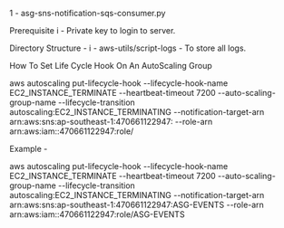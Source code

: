 1 - asg-sns-notification-sqs-consumer.py

Prerequisite
i - Private key to login to server. 

Directory Structure -
i - aws-utils/script-logs - To store all logs.

How To Set Life Cycle Hook On An AutoScaling Group

aws autoscaling put-lifecycle-hook --lifecycle-hook-name
EC2_INSTANCE_TERMINATE --heartbeat-timeout 7200 --auto-scaling-group-name
<Your-ASG-Name> --lifecycle-transition autoscaling:EC2_INSTANCE_TERMINATING
--notification-target-arn arn:aws:sns:ap-southeast-1:470661122947:<Your-SNS-Topic-Name>
--role-arn arn:aws:iam::470661122947:role/<Your-SQS-Queue-Name>

Example -

aws autoscaling put-lifecycle-hook --lifecycle-hook-name
EC2_INSTANCE_TERMINATE --heartbeat-timeout 7200 --auto-scaling-group-name
<Your-ASG-Name> --lifecycle-transition autoscaling:EC2_INSTANCE_TERMINATING
--notification-target-arn arn:aws:sns:ap-southeast-1:470661122947:ASG-EVENTS
--role-arn arn:aws:iam::470661122947:role/ASG-EVENTS

